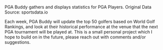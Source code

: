 PGA Buddy gathers and displays statistics for PGA Players. 
Original Data Source: sportsdata.io

Each week, PGA Buddy will update the top 50 golfers based on World Golf Rankings,
and look at their historical performance at the venue that the next PGA tournament 
will be played at. This is a small personal project which I hope to build on in 
the future, please reach out with comments and/or suggestions.
